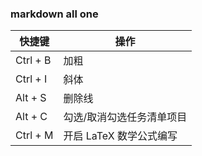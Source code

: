 ### markdown all one

| 快捷键   | 操作                      |
| -------- | ------------------------- |
| Ctrl + B | 加粗                      |
| Ctrl + I | 斜体                      |
| Alt + S  | 删除线                    |
| Alt + C  | 勾选/取消勾选任务清单项目 |
| Ctrl + M | 开启 LaTeX 数学公式编写   |
